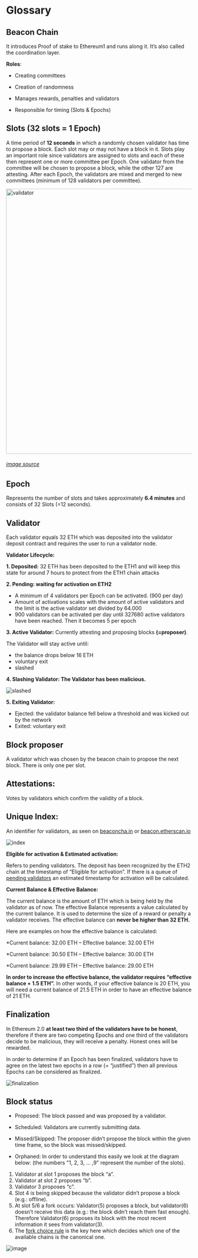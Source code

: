 # Glossary

## Beacon Chain
 
It introduces Proof of stake to Ethereum1 and runs along it. It’s also called the coordination layer.

**Roles**:

  * Creating committees
  
  * Creation of randomness 
  
  * Manages rewards, penalties and validators
  
  * Responsible for timing (Slots & Epochs) 


## Slots (32 slots = 1 Epoch) 
A time period of **12 seconds** in which a randomly chosen validator has time to propose a block.
Each slot may or may not have a block in it. 
Slots play an important role since validators are assigned to slots and each of these then represent one or more committee per Epoch. One validator from the committee will be chosen to propose a block, while the other 127 are attesting. After each Epoch, the validators are mixed and merged to new committees (minimum of 128 validators per committee).

<img width="717" alt="validator" src="https://user-images.githubusercontent.com/26490734/73458538-bd09eb80-4375-11ea-83a1-27b5fb1394a1.png">

###### [image source](https://medium.com/coinmonks/eth2-0-phase-0-basics-for-new-contributors-8a0a22bc38c7)  

## Epoch

Represents the number of slots and takes approximately **6.4 minutes** and consists of 32 Slots (=12 seconds).


## Validator 
Each validator equals 32 ETH which was deposited into the validator deposit contract and requires the user 
to run a validator node.


**Validator Lifecycle:**
	
**1. Deposited:**
  32 ETH has been deposited to the ETH1 and will keep this state for around 7 hours to protect from the ETH1 chain attacks
      
      
**2. Pending: waiting for activation on ETH2**
  * A minimum of 4 validators per Epoch can be activated. (900 per day)
  * Amount of activations scales with the amount of active validators 
    and the limit is the active validator set divided by 64.000
  * 900 validators can be activated per day until 327680 active validators have been reached. 
    Then it becomes 5 per epoch
    
              
**3. Active Validator:**
Currently attesting and proposing blocks **(=proposer)**. 

  The Validator will stay active until:
  * the balance drops below 16 ETH
  * voluntary exit
  * slashed
  
**4. Slashing Validator: The Validator has been malicious.**


![slashed](https://user-images.githubusercontent.com/26490734/73463604-d44cd700-437d-11ea-9c11-a2fed18fdc6d.png)



**5. Exiting Validator:**

  * Ejected: the validator balance fell below a threshold and was kicked out by the network
  * Exited: voluntary exit
  
  
## Block proposer

A validator which was chosen by the beacon chain to propose the next block. There is only one per slot. 

## Attestations: 

Votes by validators which confirm the validity of a block.

## Unique Index:

An identifier for validators, as seen on [beaconcha.in](https://www.beaconcha.in/) or [beacon.etherscan.io](https://beacon.etherscan.io/)

![index](https://user-images.githubusercontent.com/26490734/73463991-7a004600-437e-11ea-9ddb-78aa30f2d1ae.png)


**Eligible for activation & Estimated activation:**

Refers to pending validators. The deposit has been recognized by the ETH2 chain at the timestamp of “Eligible for activation”.
If there is a queue of [pending validators](https://www.beaconcha.in/validators) an estimated timestamp for activation will be calculated.


**Current Balance & Effective Balance:**

The current balance is the amount of ETH which is being held by the validator as of now. 
The effective Balance represents a value calculated by the current balance. It is used to determine the size of a reward or penalty a validator receives. The effective balance can **never be higher than 32 ETH.** 

Here are examples on how the effective balance is calculated:

  *Current balance: 32.00 ETH – Effective balance: 32.00 ETH
  
  *Current balance: 30.50 ETH – Effective balance: 30.00 ETH
  
  *Current balance: 29.99 ETH – Effective balance: 29.00 ETH
  
**In order to increase the effective balance, the validator requires “effective balance + 1.5 ETH”.**
In other words, if your effective balance is 20 ETH, you will need a current balance of 
21.5 ETH in order to have an effective balance of 21 ETH.


## Finalization

In Ethereum 2.0 **at least two third of the validators have to be honest**, therefore if there are two competing Epochs and one third of the validators decide to be malicious, they will receive a penalty. Honest ones will be rewarded. 

In order to determine if an Epoch has been finalized, validators have to agree on the latest two epochs in a row (= “justified”) then all previous Epochs can be considered as finalized.

![finalization](https://user-images.githubusercontent.com/26490734/73467349-81761e00-4383-11ea-8733-af69fa72ebf6.png)


## Block status 

  * Proposed: The block passed and was proposed by a validator.
  
  * Scheduled: Validators are currently submitting data.
  
  * Missed/Skipped: The proposer didn’t propose the block within the given time frame, so the block was missed/skipped. 

  * Orphaned: In order to understand this easily we look at the diagram below: (the numbers "1, 2, 3,  ... ,9" represent the                    number of the slots).
  
  
  1. Validator at slot 1 proposes the block “a”.
  2. Validator at slot 2 proposes “b”.
  3. Validator 3 proposes “c”. 
  4. Slot 4 is being skipped because the validator didn’t propose a block (e.g.: offline).
  5. At slot 5/6 a fork occurs: Validator(5) proposes a block, but validator(6) doesn’t receive this data (e.g.: the block          didn’t reach them fast enough). Therefore Validator(6) proposes its block with the most recent information it sees from 
     validator(3). 
  6. The [fork choice rule](https://notes.ethereum.org/@vbuterin/rkhCgQteN?type=view#LMD-GHOST-fork-choice-rule) is the key         here which decides which one of the available chains is the canonical one.
	
![image](https://user-images.githubusercontent.com/26490734/73468330-e67e4380-4384-11ea-81cd-cb18d7a88e92.png)
